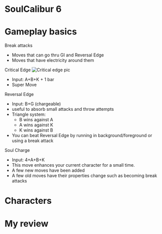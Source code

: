 # SoulCalibur 6

# Gameplay basics

Break attacks
- Moves that can go thru GI and Reversal Edge
- Moves that have electricity around them

Critical Edge
![Critical edge pic](https://external-content.duckduckgo.com/iu/?u=https%3A%2F%2Ftse1.mm.bing.net%2Fth%3Fid%3DOIP.Ru_cy7_4VisqcgXL7iK55gHaEK%26pid%3DApi&f=1)
- Input: A+B+K + 1 bar
- Super Move

Reversal Edge
- Input: B+G (chargeable)
- useful to absorb small attacks and throw attempts
- Triangle system: 
  - B wins against A 
  - A wins against K  
  - K wins against B
- You can beat Reversal Edge by running in background/foreground or using a break attack

Soul Charge
- Input: 4+A+B+K
- This move enhances your current character for a small time.
- A few new moves have been added
- A few old moves have their properties change such as becoming break attacks


# Characters

# My review
